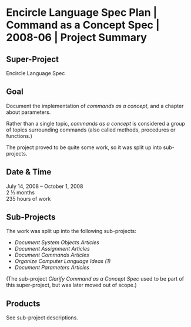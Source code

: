 ﻿Encircle Language Spec Plan | Command as a Concept Spec | 2008-06 | Project Summary
===================================================================================


Super-Project
-------------

Encircle Language Spec


Goal
----

Document the implementation of *commands as a concept*, and a chapter about parameters.

Rather than a single topic, *commands as a concept* is considered a group of topics surrounding commands (also called methods, procedures or functions.)

The project proved to be quite some work, so it was split up into sub-projects.


Date & Time
-----------

July 14, 2008 – October 1, 2008  
2 ½ months  
235 hours of work


Sub-Projects
------------

The work was split up into the following sub-projects:

- *Document System Objects Articles*
- *Document Assignment Articles*
- *Document Commands Articles*
- *Organize Computer Language Ideas (1)*
- *Document Parameters Articles*

(The sub-project *Clarify Command as a Concept Spec* used to be part of this super-project, but was later moved out of scope.)


Products
--------

See sub-project descriptions.